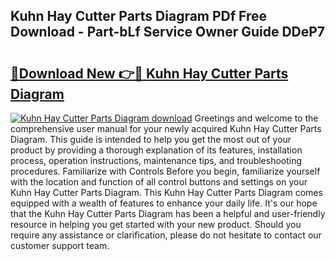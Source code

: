 ## Kuhn Hay Cutter Parts Diagram PDf Free Download - Part-bLf Service Owner Guide DDeP7

# <h2><a href="http://dfpizct.blite.top/?on=Kuhn+Hay+Cutter+Parts+Diagram">🔗Download New 👉🔴 Kuhn Hay Cutter Parts Diagram</a></h2>

[![Kuhn Hay Cutter Parts Diagram download](https://i.imgur.com/lujVjoI.png)](http://dfpizct.blite.top/?on=Kuhn+Hay+Cutter+Parts+Diagram)
Greetings and welcome to the comprehensive user manual for your newly acquired Kuhn Hay Cutter Parts Diagram. This guide is intended to help you get the most out of your product by providing a thorough explanation of its features, installation process, operation instructions, maintenance tips, and troubleshooting procedures. Familiarize with Controls Before you begin, familiarize yourself with the location and function of all control buttons and settings on your Kuhn Hay Cutter Parts Diagram. This Kuhn Hay Cutter Parts Diagram comes equipped with a wealth of features to enhance your daily life. It's our hope that the Kuhn Hay Cutter Parts Diagram has been a helpful and user-friendly resource in helping you get started with your new product. Should you require any assistance or clarification, please do not hesitate to contact our customer support team.
